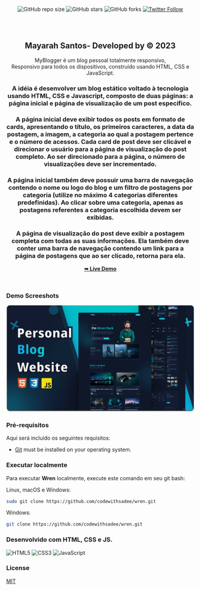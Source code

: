 <div align="center">
  
  ![GitHub repo size](https://img.shields.io/github/repo-size/codewithsadee/wren)
  ![GitHub stars](https://img.shields.io/github/stars/codewithsadee/wren?style=social)
  ![GitHub forks](https://img.shields.io/github/forks/codewithsadee/wren?style=social)
  [![Twitter Follow](https://img.shields.io/twitter/follow/codewithsadee?style=social)](https://twitter.com/intent/follow?screen_name=codewithsadee)
 

  <br />
  <br />

  <h2 align="center">Mayarah Santos- Developed by &copy; 2023</h2>

 MyBlogger é um blog pessoal totalmente responsivo, <br /> Responsivo para todos os dispositivos, construído usando HTML, CSS e JavaScript.

 ### A idéia é desenvolver um blog estático voltado à tecnologia usando HTML, CSS e Javascript, composto de duas páginas: a página inicial e página de visualização de um post específico. <br/>
 ### A página inicial deve exibir todos os posts em formato de cards, apresentando o título, os primeiros caracteres, a data da postagem, a imagem, a categoria ao qual a postagem pertence e o número de acessos. Cada card de post deve ser clicável e direcionar o usuário para a página de visualização do post completo. Ao ser direcionado para a página, o número de visualizações deve ser incrementado. <br/>
 ### A página inicial também deve possuir uma barra de navegação contendo o nome ou logo do blog e um filtro de postagens por categoria (utilize no máximo 4 categorias diferentes predefinidas). Ao clicar sobre uma categoria, apenas as postagens referentes a categoria escolhida devem ser exibidas. <br/>
 ### A página de visualização do post deve exibir a postagem completa com todas as suas informações. Ela também deve conter uma barra de navegação contendo um link para a página de postagens que ao ser clicado, retorna para ela.

  <a href="https://https://mayblogger.netlify.app/"><strong>➥ Live Demo</strong></a>

</div>

<br />

### Demo Screeshots

![Wren Desktop Demo](./readme-images/desktop.png "Desktop Demo")

### Pré-requisitos

Aqui será incluído os seguintes requisitos:

* [Git](https://git-scm.com/downloads "Download Git") must be installed on your operating system.

### Executar localmente

Para executar **Wren** localmente, execute este comando em seu git bash:

Linux, macOS e Windows:

```bash
sudo git clone https://github.com/codewithsadee/wren.git
```

Windows:

```bash
git clone https://github.com/codewithsadee/wren.git
```
### Desenvolvido com HTML, CSS e JS.
<div style="display: inline_block" >
    <img aling="center" alt="HTML5" src="https://img.shields.io/badge/HTML5-E34F26?style=for-the-badge&logo=html5&logoColor=white" />
    <img aling="center" alt="CSS3" src="https://img.shields.io/badge/CSS3-1572B6?style=for-the-badge&logo=css3&logoColor=white" />
    <img aling="center" alt="JavaScript" src="https://img.shields.io/badge/JavaScript-F7DF1E?style=for-the-badge&logo=javascript&logoColor=black" />
</div>

### License

[MIT](https://choosealicense.com/licenses/mit/)
